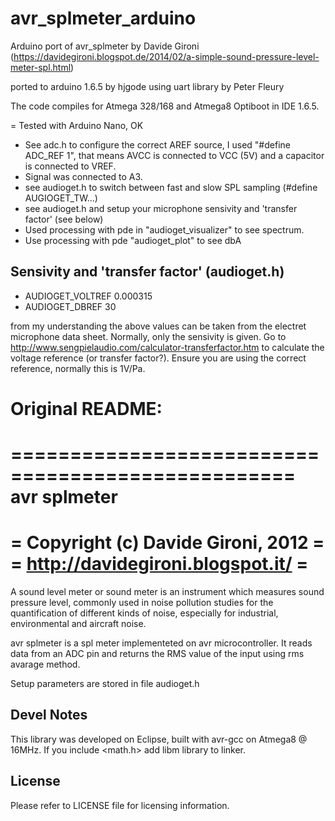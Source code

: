 # avr_splmeter_arduino
Arduino port of avr_splmeter by Davide Gironi (https://davidegironi.blogspot.de/2014/02/a-simple-sound-pressure-level-meter-spl.html)

ported to arduino 1.6.5 by hjgode
using uart library by Peter Fleury

The code compiles for Atmega 328/168 and Atmega8 Optiboot in IDE 1.6.5.

= Tested with Arduino Nano, OK

+ See adc.h to configure the correct AREF source, I used "#define ADC_REF 1", that means AVCC is connected to VCC (5V) and a capacitor is connected to VREF.
+ Signal was connected to A3.
+ see audioget.h to switch between fast and slow SPL sampling (#define AUGIOGET_TW...)
+ see audioget.h and setup your microphone sensivity and 'transfer factor' (see below)
+ Used processing with pde in "audioget_visualizer" to see spectrum.
+ Use processing with pde "audioget_plot" to see dbA
 
## Sensivity and 'transfer factor' (audioget.h)

+ AUDIOGET_VOLTREF 0.000315 
+ AUDIOGET_DBREF 30

from my understanding the above values can be taken from the electret microphone data sheet. Normally, only the sensivity is given. Go to http://www.sengpielaudio.com/calculator-transferfactor.htm to calculate the voltage reference (or transfer factor?). Ensure you are using the correct reference, normally this is 1V/Pa.

# Original README:
==================================================
avr splmeter
==================================================
= Copyright (c) Davide Gironi, 2012              =
= http://davidegironi.blogspot.it/               =
==================================================


A sound level meter or sound meter is an instrument which measures sound pressure
level, commonly used in noise pollution studies for the quantification
of different kinds of noise, especially for industrial, environmental and aircraft noise. 

avr splmeter is a spl meter implementeted on avr microcontroller.
It reads data from an ADC pin and returns the RMS value of the input using
rms avarage method.

Setup parameters are stored in file audioget.h


Devel Notes
-----------
This library was developed on Eclipse, built with avr-gcc on Atmega8 @ 16MHz.
If you include <math.h> add libm library to linker.


License
-------
Please refer to LICENSE file for licensing information.
